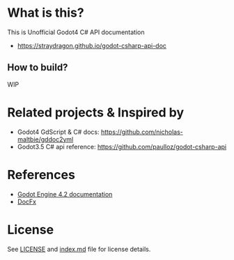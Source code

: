 # What is this?

This is Unofficial Godot4 C# API documentation

- https://straydragon.github.io/godot-csharp-api-doc


## How to build?

WIP


# Related projects & Inspired by

- Godot4 GdScript & C# docs: https://github.com/nicholas-maltbie/gddoc2yml
- Godot3.5 C# api reference: https://github.com/paulloz/godot-csharp-api


# References

- [Godot Engine 4.2 documentation](https://docs.godotengine.org/en/stable/contributing/development/compiling/compiling_with_dotnet.html)
- [DocFx](https://github.com/dotnet/docfx)


# License

See [LICENSE](./LICENSE) and [index.md](./index.md) file for license details.
